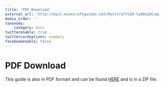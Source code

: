 ```yaml
---
title: 'PDF Download'
external_url: 'http://myst.minecraftguides.net/Mystcraft%20-%20A%20Comprehensive%20Guide.pdf'
media_order: ''
taxonomy:
    category: docs
twitterenable: true
twittercardoptions: summary
facebookenable: false
---
```


# PDF Download

This guide is also in PDF formart and can be found [HERE](Mystcraft%20-%20A%20Comprehensive%20Guide.pdf.zip) and is in a ZIP file.
